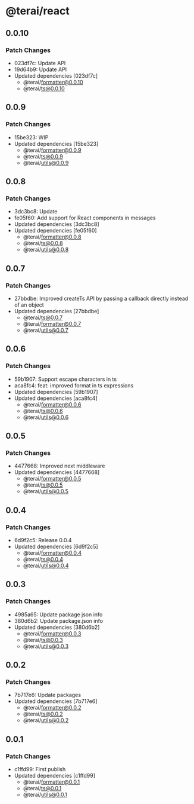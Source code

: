 # @terai/react

## 0.0.10

### Patch Changes

- 023df7c: Update API
- 19d64b9: Update API
- Updated dependencies [023df7c]
  - @terai/formatter@0.0.10
  - @terai/ts@0.0.10

## 0.0.9

### Patch Changes

- 15be323: WIP
- Updated dependencies [15be323]
  - @terai/formatter@0.0.9
  - @terai/ts@0.0.9
  - @terai/utils@0.0.9

## 0.0.8

### Patch Changes

- 3dc3bc8: Update
- fe05f60: Add support for React components in messages
- Updated dependencies [3dc3bc8]
- Updated dependencies [fe05f60]
  - @terai/formatter@0.0.8
  - @terai/ts@0.0.8
  - @terai/utils@0.0.8

## 0.0.7

### Patch Changes

- 27bbdbe: Improved createTs API by passing a callback directly instead of an
  object
- Updated dependencies [27bbdbe]
  - @terai/ts@0.0.7
  - @terai/formatter@0.0.7
  - @terai/utils@0.0.7

## 0.0.6

### Patch Changes

- 59b1907: Support escape characters in ts
- aca8fc4: feat: improved format in ts expressions
- Updated dependencies [59b1907]
- Updated dependencies [aca8fc4]
  - @terai/formatter@0.0.6
  - @terai/ts@0.0.6
  - @terai/utils@0.0.6

## 0.0.5

### Patch Changes

- 4477668: Improved next middleware
- Updated dependencies [4477668]
  - @terai/formatter@0.0.5
  - @terai/ts@0.0.5
  - @terai/utils@0.0.5

## 0.0.4

### Patch Changes

- 6d9f2c5: Release 0.0.4
- Updated dependencies [6d9f2c5]
  - @terai/formatter@0.0.4
  - @terai/ts@0.0.4
  - @terai/utils@0.0.4

## 0.0.3

### Patch Changes

- 4985a65: Update package json info
- 380d6b2: Update package.json info
- Updated dependencies [380d6b2]
  - @terai/formatter@0.0.3
  - @terai/ts@0.0.3
  - @terai/utils@0.0.3

## 0.0.2

### Patch Changes

- 7b717e6: Update packages
- Updated dependencies [7b717e6]
  - @terai/formatter@0.0.2
  - @terai/ts@0.0.2
  - @terai/utils@0.0.2

## 0.0.1

### Patch Changes

- c1ffd99: First publish
- Updated dependencies [c1ffd99]
  - @terai/formatter@0.0.1
  - @terai/ts@0.0.1
  - @terai/utils@0.0.1
